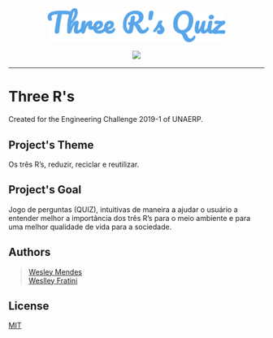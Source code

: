 <p align="center">
   <a href="https://github.com/WesGtoX/three-rs">
     <img src="static/logo.png" alt="Three R's" title="Three R's" width="350px">
   </a>
</p>

<p align="center">
    <a href="https://app.netlify.com/sites/three-rs/deploys" alt="Netlify Status">
        <img src="https://api.netlify.com/api/v1/badges/f83febec-fb53-4bda-b7a3-7c2ec86de272/deploy-status" />
    </a>
</p>

-----------------

# Three R's

Created for the Engineering Challenge 2019-1 of UNAERP.

## Project's Theme

Os três R’s, reduzir, reciclar e reutilizar.

## Project's Goal

Jogo de perguntas (QUIZ), intuitivas de maneira a ajudar o usuário a entender melhor a importância dos três R’s para o meio ambiente e para uma melhor qualidade de vida para a sociedade.  

## Authors

> [Wesley Mendes](https://github.com/WesGtoX)  
> [Weslley Fratini](https://github.com/weslley33)  

## License

[MIT](LICENSE)